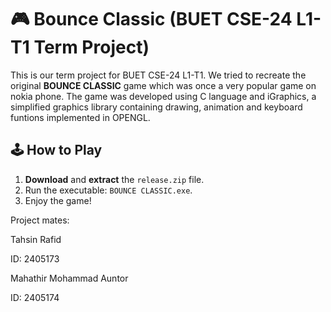 # 🎮 Bounce Classic (BUET CSE-24 L1-T1 Term Project)
This is our term project for BUET CSE-24 L1-T1. We tried to recreate the original **BOUNCE CLASSIC** game which was once a very popular game on nokia phone. The game was developed using C language and iGraphics, a simplified graphics library containing drawing, animation and keyboard funtions implemented in OPENGL.

## 🕹️ How to Play

1. **Download** and **extract** the `release.zip` file.
2. Run the executable: `BOUNCE CLASSIC.exe`.
3. Enjoy the game!

Project mates:

Tahsin Rafid

ID: 2405173

Mahathir Mohammad Auntor

ID: 2405174
